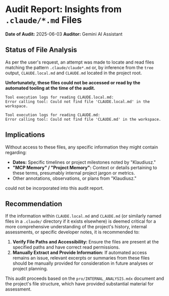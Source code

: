 # Audit Report: Insights from `.claude/*.md` Files

**Date of Audit:** 2025-06-03
**Auditor:** Gemini AI Assistant

## Status of File Analysis

As per the user's request, an attempt was made to locate and read files matching the pattern `.claude/claude*.md` or, by inference from the `tree` output, `CLAUDE.local.md` and `CLAUDE.md` located in the project root.

**Unfortunately, these files could not be accessed or read by the automated tooling at the time of the audit.**

```
Tool execution logs for reading CLAUDE.local.md:
Error calling tool: Could not find file 'CLAUDE.local.md' in the workspace.

Tool execution logs for reading CLAUDE.md:
Error calling tool: Could not find file 'CLAUDE.md' in the workspace.
```

## Implications

Without access to these files, any specific information they might contain regarding:

*   **Dates:** Specific timelines or project milestones noted by "Klaudiusz."
*   **"MCP Memory" / "Project Memory":** Context or details pertaining to these terms, presumably internal project jargon or metrics.
*   Other annotations, observations, or plans from "Klaudiusz."

could not be incorporated into this audit report.

## Recommendation

If the information within `CLAUDE.local.md` and `CLAUDE.md` (or similarly named files in a `.claude/` directory if it exists elsewhere) is deemed critical for a more comprehensive understanding of the project's history, internal assessments, or specific developer notes, it is recommended to:

1.  **Verify File Paths and Accessibility:** Ensure the files are present at the specified paths and have correct read permissions.
2.  **Manually Extract and Provide Information:** If automated access remains an issue, relevant excerpts or summaries from these files should be manually provided for consideration in future analyses or project planning.

This audit proceeds based on the `pro/INTERNAL_ANALYSIS.mdx` document and the project's file structure, which have provided substantial material for assessment.